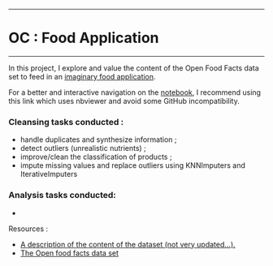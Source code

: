***
# OC : Food Application
***

In this project, I explore and value the content of the Open Food Facts data set to feed in an [imaginary food application](application_idea.md).

For a better and interactive navigation on the [notebook](https://nbviewer.org/github/JulienfLeBoucher/OC_food_application/blob/main/cleaning_notebook.ipynb), I recommend using this link which uses nbviewer and avoid some GitHub incompatibility.

### Cleansing tasks conducted :
- handle duplicates and synthesize information ;
- detect outliers (unrealistic nutrients) ;
- improve/clean the classification of products ;
- impute missing values and replace outliers using KNNImputers and IterativeImputers

### Analysis tasks conducted:
- 
    



Resources :
- [A description of the content of the dataset (not very
 updated...).](https://world.openfoodfacts.org/data/data-fields.txt)
- [The Open food facts data set](https://world.openfoodfacts.org/data)